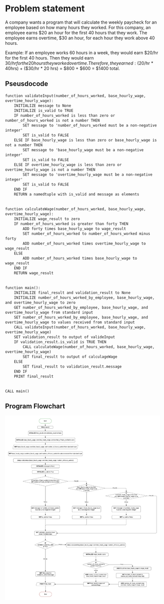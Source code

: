 # Problem statement

A company wants a program that will calculate the weekly paycheck for an employee based on how many hours they worked. For this company, an employee earns $20 an hour for the first 40 hours that they work. The employee earns overtime, $30 an hour, for each hour they work above 40 hours.

Example: If an employee works 60 hours in a week, they would earn $20/hr for the first 40 hours. Then they would earn $30/hr for the 20 hours they worked overtime. Therefore, they earned: ($20/hr * 40hrs) + ($30/hr * 20 hrs) = $800 + $600 = $1400 total.

## Pseusdocode

```
function validateInput(number_of_hours_worked, base_hourly_wage, overtime_hourly_wage):
    INITIALIZE message to None
    INITIALIZE is_valid to TRUE
    IF number_of_hours_worked is less than zero or number_of_hours_worked is not a number THEN
        SET message to 'number_of_hours_worked must be a non-negative integer'
        SET is_valid to FALSE
    ELSE IF base_hourly_wage is less than zero or base_hourly_wage is not a number THEN
        SET message to 'base_hourly_wage must be a non-negative integer'
        SET is_valid to FALSE
    ELSE IF overtime_hourly_wage is less than zero or overtime_hourly_wage is not a number THEN
        SET message to 'overtime_hourly_wage must be a non-negative integer'
        SET is_valid to FALSE
    END IF
    RETURN a namedtuple with is_valid and message as elements


function calculateWage(number_of_hours_worked, base_hourly_wage, overtime_hourly_wage):
    INITIALIZE wage_result to zero
    IF number_of_hours_worked is greater than forty THEN
        ADD forty times base_hourly_wage to wage_result
        SET number_of_hours_worked to number_of_hours_worked minus forty
        ADD number_of_hours_worked times overtime_hourly_wage to wage_result
    ELSE
        ADD number_of_hours_worked times base_hourly_wage to wage_result
    END IF
    RETURN wage_result


function main():
    INITIALIZE final_result and validation_result to None
    INITIALIZE number_of_hours_worked_by_employee, base_hourly_wage, and overtime_hourly_wage to zero
    GET number_of_hours_worked_by_employee, base_hourly_wage, and overtime_hourly_wage from standard input
    SET number_of_hours_worked_by_employee, base_hourly_wage, and overtime_hourly_wage to values received from standard input
    CALL validateInput(number_of_hours_worked, base_hourly_wage, overtime_hourly_wage)
    SET validation_result to output of valideInput
    IF validation_result.is_valid is TRUE THEN
        CALL calculateWage(number_of_hours_worked, base_hourly_wage, overtime_hourly_wage)
        SET final_result to output of calculageWage
    ELSE
        SET final_result to validation_result.message
    END IF
    PRINT final_result


CALL main()
```

## Program Flowchart

![Flow Chart](WeeklyWageFlowchart.jpeg)